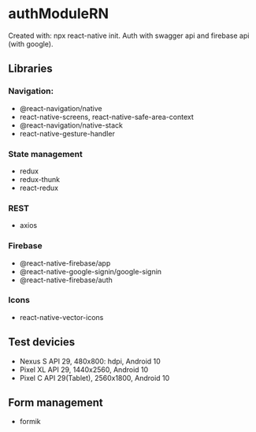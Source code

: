 # authModuleRN

Created with: npx react-native init. Auth with swagger api and firebase api (with google).

## Libraries

### Navigation:

- @react-navigation/native
- react-native-screens, react-native-safe-area-context
- @react-navigation/native-stack
- react-native-gesture-handler

### State management

- redux
- redux-thunk
- react-redux

### REST

- axios

### Firebase

- @react-native-firebase/app
- @react-native-google-signin/google-signin
- @react-native-firebase/auth

### Icons

- react-native-vector-icons

## Test devicies

- Nexus S API 29, 480x800: hdpi, Android 10
- Pixel XL API 29, 1440x2560, Android 10
- Pixel C API 29(Tablet), 2560x1800, Android 10

## Form management

- formik
